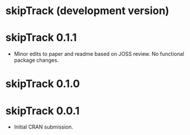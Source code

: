 # skipTrack (development version)

# skipTrack 0.1.1

* Minor edits to paper and readme based on JOSS review. No functional package changes.

# skipTrack 0.1.0

# skipTrack 0.0.1

* Initial CRAN submission.
